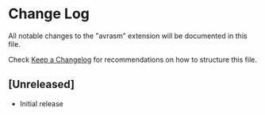 # Change Log

All notable changes to the "avrasm" extension will be documented in this file.

Check [Keep a Changelog](http://keepachangelog.com/) for recommendations on how to structure this file.

## [Unreleased]

- Initial release